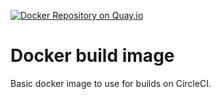 [![Docker Repository on Quay.io](https://quay.io/repository/verbit-ai/docker-build-image/status "Docker Repository on Quay.io")](https://quay.io/repository/verbit-ai/docker-build-image)
# Docker build image
Basic docker image to use for builds on CircleCI.
